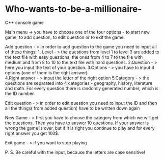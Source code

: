 # Who-wants-to-be-a-millionaire-
C++ console game

Main menu ->  you have to choose one of the four options - to start new game, to add question, to edit question or to exit the game.

Add question - > in order to add question to the game you need to input all of these things:
    1. Level - > the questions from level 1 to level 3 are added to the text file with easy questions, the ones from 4 to 7 to the file with medium and from 8 to 10 to the text file with hard questions.
    2.Question - > here you input the text of your question. 
    3.Options - > you have to input 4 options (one of them is the right answer)    
    4.Right answer - > input the letter of the right option 
    5.Category - >  the questions are separated into 4 categories - geography, history, literature and math. 
For every question there is randomly generated number, which is the ID number. 

Edit question - > in order to edit question you need to input the ID and then all the things( from added question) have to be written down again 

New Game - > first you have to choose the category from which we will get the questions. Then you have to answer 10 questions. If your answer is wrong the game is over, but if it is right you continue to play and for every right answer you get 100$.

Exit game - > if you want to stop playing

P. S. Be careful with the input, because the letters are case sensitive!
